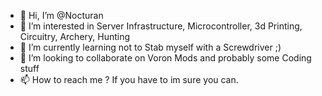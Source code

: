 - 👋 Hi, I’m @Nocturan
- 👀 I’m interested in Server Infrastructure, Microcontroller, 3d Printing, Circuitry, Archery, Hunting
- 🌱 I’m currently learning not to Stab myself with a Screwdriver ;) 
- 💞️ I’m looking to collaborate on Voron Mods and probably some Coding stuff
- 📫 How to reach me ? If you have to im sure you can.
<!---
Nocturan/Nocturan is a ✨ special ✨ repository because its `README.md` (this file) appears on your GitHub profile.
You can click the Preview link to take a look at your changes.
--->
